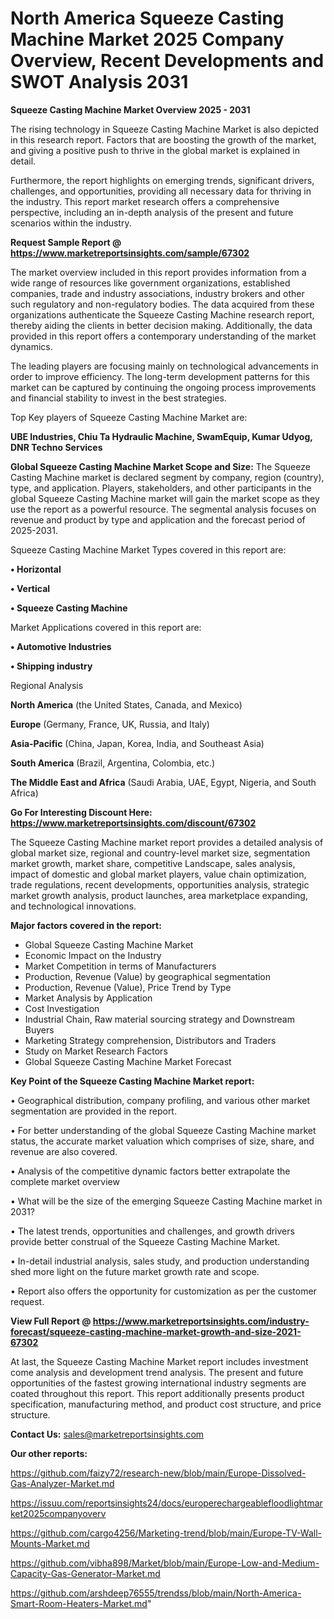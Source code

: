 # North America Squeeze Casting Machine Market 2025 Company Overview, Recent Developments and SWOT Analysis 2031

<Strong> Squeeze Casting Machine Market Overview 2025 - 2031</strong>

The rising technology in Squeeze Casting Machine Market is also depicted in this research report. Factors that are boosting the growth of the market, and giving a positive push to thrive in the global market is explained in detail.

Furthermore, the report highlights on emerging trends, significant drivers, challenges, and opportunities, providing all necessary data for thriving in the industry. This report market research offers a comprehensive perspective, including an in-depth analysis of the present and future scenarios within the industry.

<strong>Request Sample Report @ <a href=https://www.marketreportsinsights.com/sample/67302>https://www.marketreportsinsights.com/sample/67302</a></strong>

The market overview included in this report provides information from a wide range of resources like government organizations, established companies, trade and industry associations, industry brokers and other such regulatory and non-regulatory bodies. The data acquired from these organizations authenticate the Squeeze Casting Machine research report, thereby aiding the clients in better decision making. Additionally, the data provided in this report offers a contemporary understanding of the market dynamics.

The leading players are focusing mainly on technological advancements in order to improve efficiency. The long-term development patterns for this market can be captured by continuing the ongoing process improvements and financial stability to invest in the best strategies.

Top Key players of Squeeze Casting Machine Market are:

<strong>UBE Industries, Chiu Ta Hydraulic Machine, SwamEquip, Kumar Udyog, DNR Techno Services</strong>

<strong><b>Global Squeeze Casting Machine Market Scope and Size:</b></strong>
The Squeeze Casting Machine market is declared segment by company, region (country), type, and application. Players, stakeholders, and other participants in the global Squeeze Casting Machine market will gain the market scope as they use the report as a powerful resource. The segmental analysis focuses on revenue and product by type and application and the forecast period of 2025-2031.

Squeeze Casting Machine Market Types covered in this report are:

<strong>• Horizontal

• Vertical

• Squeeze Casting Machine</strong>

Market Applications covered in this report are:

<strong>• Automotive Industries

• Shipping industry</strong> 

Regional Analysis

<strong>North America</strong> (the United States, Canada, and Mexico)

<strong>Europe</strong> (Germany, France, UK, Russia, and Italy)

<strong>Asia-Pacific</strong> (China, Japan, Korea, India, and Southeast Asia)

<strong>South America</strong> (Brazil, Argentina, Colombia, etc.)

<strong>The Middle East and Africa</strong> (Saudi Arabia, UAE, Egypt, Nigeria, and South Africa)

<strong>Go For Interesting Discount Here: <a href=https://www.marketreportsinsights.com/discount/67302>https://www.marketreportsinsights.com/discount/67302</a></strong>

The Squeeze Casting Machine market report provides a detailed analysis of global market size, regional and country-level market size, segmentation market growth, market share, competitive Landscape, sales analysis, impact of domestic and global market players, value chain optimization, trade regulations, recent developments, opportunities analysis, strategic market growth analysis, product launches, area marketplace expanding, and technological innovations.

<strong><b>Major factors covered in the report:</b></strong>
<ul>
  <li>Global Squeeze Casting Machine Market </li>
  <li>Economic Impact on the Industry</li>
  <li>Market Competition in terms of Manufacturers</li>
  <li>Production, Revenue (Value) by geographical segmentation</li>
  <li>Production, Revenue (Value), Price Trend by Type</li>
  <li>Market Analysis by Application</li>
  <li>Cost Investigation</li>
  <li>Industrial Chain, Raw material sourcing strategy and Downstream Buyers</li>
  <li>Marketing Strategy comprehension, Distributors and Traders</li>
  <li>Study on Market Research Factors</li>
  <li>Global Squeeze Casting Machine Market Forecast</li>
</ul>

<strong><b>Key Point of the Squeeze Casting Machine Market report:</b></strong>

• Geographical distribution, company profiling, and various other market segmentation are provided in the report.

• For better understanding of the global Squeeze Casting Machine market status, the accurate market valuation which comprises of size, share, and revenue are also covered.

• Analysis of the competitive dynamic factors better extrapolate the complete market overview

• What will be the size of the emerging Squeeze Casting Machine market in 2031?

• The latest trends, opportunities and challenges, and growth drivers provide better construal of the Squeeze Casting Machine Market.

• In-detail industrial analysis, sales study, and production understanding shed more light on the future market growth rate and scope.

• Report also offers the opportunity for customization as per the customer request.

<strong><b>View Full Report @ <a href=https://www.marketreportsinsights.com/industry-forecast/squeeze-casting-machine-market-growth-and-size-2021-67302>https://www.marketreportsinsights.com/industry-forecast/squeeze-casting-machine-market-growth-and-size-2021-67302</a></b></strong>


At last, the Squeeze Casting Machine Market report includes investment come analysis and development trend analysis. The present and future opportunities of the fastest growing international industry segments are coated throughout this report. This report additionally presents product specification, manufacturing method, and product cost structure, and price structure.

<strong>Contact Us:</strong>
sales@marketreportsinsights.com

<strong>Our other reports:</strong>

<a href=https://github.com/faizy72/research-new/blob/main/Europe-Dissolved-Gas-Analyzer-Market.md>https://github.com/faizy72/research-new/blob/main/Europe-Dissolved-Gas-Analyzer-Market.md</a>

<a href=https://issuu.com/reportsinsights24/docs/europerechargeablefloodlightmarket2025companyoverv>https://issuu.com/reportsinsights24/docs/europerechargeablefloodlightmarket2025companyoverv</a>

<a href=https://github.com/cargo4256/Marketing-trend/blob/main/Europe-TV-Wall-Mounts-Market.md>https://github.com/cargo4256/Marketing-trend/blob/main/Europe-TV-Wall-Mounts-Market.md</a>

<a href=https://github.com/vibha898/Market/blob/main/Europe-Low-and-Medium-Capacity-Gas-Generator-Market.md>https://github.com/vibha898/Market/blob/main/Europe-Low-and-Medium-Capacity-Gas-Generator-Market.md</a>

<a href=https://github.com/arshdeep76555/trendss/blob/main/North-America-Smart-Room-Heaters-Market.md>https://github.com/arshdeep76555/trendss/blob/main/North-America-Smart-Room-Heaters-Market.md</a>"
